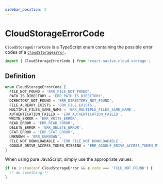 ```yaml
---
sidebar_position: 2
---
```


# CloudStorageErrorCode

`CloudStorageErrorCode` is a TypeScript enum containing the possible error codes of a [`CloudStorageError`](../CloudStorageError).

```ts
import { CloudStorageErrorCode } from 'react-native-cloud-storage';
```

## Definition

```ts
enum CloudStorageErrorCode {
  FILE_NOT_FOUND = 'ERR_FILE_NOT_FOUND',
  PATH_IS_DIRECTORY = 'ERR_PATH_IS_DIRECTORY',
  DIRECTORY_NOT_FOUND = 'ERR_DIRECTORY_NOT_FOUND',
  FILE_ALREADY_EXISTS = 'ERR_FILE_EXISTS',
  MULTIPLE_FILES_SAME_NAME = 'ERR_MULTIPLE_FILES_SAME_NAME',
  AUTHENTICATION_FAILED = 'ERR_AUTHENTICATION_FAILED',
  WRITE_ERROR = 'ERR_WRITE_ERROR',
  READ_ERROR = 'ERR_READ_ERROR',
  DELETE_ERROR = 'ERR_DELETE_ERROR',
  STAT_ERROR = 'ERR_STAT_ERROR',
  UNKNOWN = 'ERR_UNKNOWN',
  FILE_NOT_DOWNLOADABLE = 'ERR_FILE_NOT_DOWNLOADABLE',
  GOOGLE_DRIVE_ACCESS_TOKEN_MISSING = 'ERR_GOOGLE_DRIVE_ACCESS_TOKEN_MISSING',
}
```

When using pure JavaScript, simply use the appropriate values:

```js
if (e.instanceof CloudStorageError && e.code === 'FILE_NOT_FOUND') {
  /* do something */
}
```
